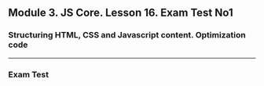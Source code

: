 ## Module 3. JS Core. Lesson 16. Exam Test No1

### Structuring HTML, CSS and Javascript content. Optimization code
***

### Exam Test

